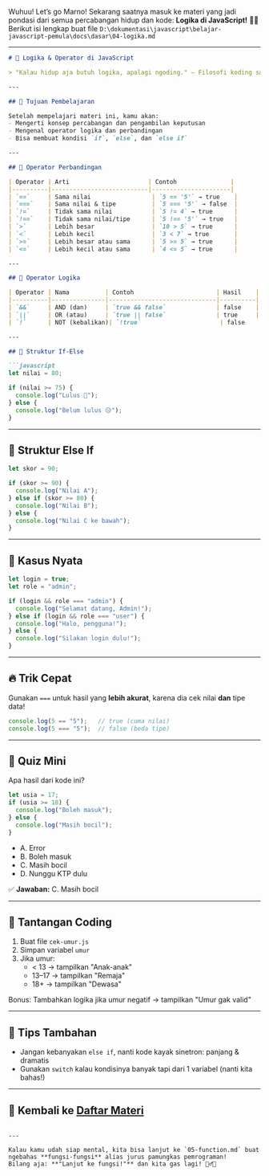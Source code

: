 Wuhuu! Let’s go Marno! Sekarang saatnya masuk ke materi yang jadi pondasi dari semua percabangan hidup dan kode: **Logika di JavaScript!** 🧠💥  
Berikut isi lengkap buat file `D:\dokumentasi\javascript\belajar-javascript-pemula\docs\dasar\04-logika.md`

---

```markdown
# 🧠 Logika & Operator di JavaScript

> "Kalau hidup aja butuh logika, apalagi ngoding." — Filosofi koding saat bug menyerang.

---

## 🎯 Tujuan Pembelajaran

Setelah mempelajari materi ini, kamu akan:
- Mengerti konsep percabangan dan pengambilan keputusan
- Mengenal operator logika dan perbandingan
- Bisa membuat kondisi `if`, `else`, dan `else if`

---

## 🧪 Operator Perbandingan

| Operator | Arti                      | Contoh               |
|----------|---------------------------|----------------------|
| `==`     | Sama nilai                 | `5 == '5'` → true    |
| `===`    | Sama nilai & tipe          | `5 === '5'` → false  |
| `!=`     | Tidak sama nilai           | `5 != 4` → true      |
| `!==`    | Tidak sama nilai/tipe      | `5 !== '5'` → true   |
| `>`      | Lebih besar                | `10 > 5` → true      |
| `<`      | Lebih kecil                | `3 < 7` → true       |
| `>=`     | Lebih besar atau sama      | `5 >= 5` → true      |
| `<=`     | Lebih kecil atau sama      | `4 <= 5` → true      |

---

## 🔀 Operator Logika

| Operator | Nama          | Contoh                       | Hasil    |
|----------|---------------|------------------------------|----------|
| `&&`     | AND (dan)     | `true && false`              | false    |
| `||`     | OR (atau)     | `true || false`              | true     |
| `!`      | NOT (kebalikan)| `!true`                      | false    |

---

## 📍 Struktur If-Else

```javascript
let nilai = 80;

if (nilai >= 75) {
  console.log("Lulus 🎉");
} else {
  console.log("Belum lulus 😥");
}
```

---

## 🧱 Struktur Else If

```javascript
let skor = 90;

if (skor >= 90) {
  console.log("Nilai A");
} else if (skor >= 80) {
  console.log("Nilai B");
} else {
  console.log("Nilai C ke bawah");
}
```

---

## 🧠 Kasus Nyata

```javascript
let login = true;
let role = "admin";

if (login && role === "admin") {
  console.log("Selamat datang, Admin!");
} else if (login && role === "user") {
  console.log("Halo, pengguna!");
} else {
  console.log("Silakan login dulu!");
}
```

---

## 🔥 Trik Cepat

Gunakan `===` untuk hasil yang **lebih akurat**, karena dia cek nilai **dan** tipe data!

```javascript
console.log(5 == "5");   // true (cuma nilai)
console.log(5 === "5");  // false (beda tipe)
```

---

## 🧠 Quiz Mini

Apa hasil dari kode ini?

```javascript
let usia = 17;
if (usia >= 18) {
  console.log("Boleh masuk");
} else {
  console.log("Masih bocil");
}
```

- A. Error  
- B. Boleh masuk  
- C. Masih bocil  
- D. Nunggu KTP dulu

✅ **Jawaban:** C. Masih bocil

---

## 💪 Tantangan Coding

1. Buat file `cek-umur.js`
2. Simpan variabel `umur`
3. Jika umur:
   - < 13 → tampilkan "Anak-anak"
   - 13–17 → tampilkan "Remaja"
   - 18+ → tampilkan "Dewasa"

Bonus: Tambahkan logika jika umur negatif → tampilkan "Umur gak valid"

---

## 🧠 Tips Tambahan

- Jangan kebanyakan `else if`, nanti kode kayak sinetron: panjang & dramatis
- Gunakan `switch` kalau kondisinya banyak tapi dari 1 variabel (nanti kita bahas!)

---

## 🔁 Kembali ke [Daftar Materi](../../index.md)
```

---

Kalau kamu udah siap mental, kita bisa lanjut ke `05-function.md` buat ngebahas **fungsi-fungsi** alias jurus pamungkas pemrograman!  
Bilang aja: **"Lanjut ke fungsi!"** dan kita gas lagi! 🧙‍♂️✨